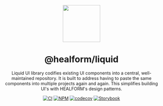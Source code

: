 <div align="center">

<img src="https://i.imgur.com/gITOD4N.png" width="120px" style="margin-bottom: 0px">

# @healform/liquid 

Liquid UI library codifies existing UI components into a central, well-maintained repository. It is built to address having to paste the same components into multiple projects again and again. This simplifies building UI's with HEALFORM's design patterns.

[![CI](https://github.com/HEALFORM/liquid/actions/workflows/ci.yaml/badge.svg?branch=main)](https://github.com/HEALFORM/liquid/actions/workflows/ci.yaml)
[![NPM](https://img.shields.io/npm/v/@healform/liquid.svg)](https://www.npmjs.com/package/@healform/liquid)
[![codecov](https://codecov.io/gh/HEALFORM/liquid/branch/main/graph/badge.svg)](https://codecov.io/gh/HEALFORM/liquid)
[![Storybook](https://cdn.jsdelivr.net/gh/storybookjs/brand@main/badge/badge-storybook.svg)](https://ui-library.healform.de/)

</div>
